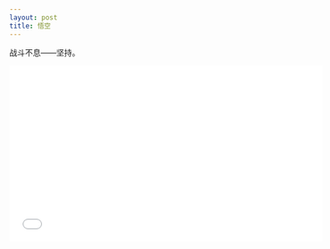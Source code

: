 ```yaml
---
layout: post
title: 悟空
---
```


战斗不息——坚持。

<iframe width="560" height="315" src="//player.bilibili.com/player.html?aid=720380601&bvid=BV1XQ4y167LZ&cid=407061845&page=1" scrolling="no" border="0" frameborder="no" framespacing="0" allowfullscreen="true"> </iframe>
